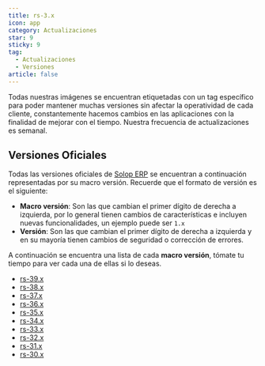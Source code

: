 ```yaml
---
title: rs-3.x
icon: app
category: Actualizaciones
star: 9
sticky: 9
tag:
  - Actualizaciones
  - Versiones
article: false
---
```


Todas nuestras imágenes se encuentran etiquetadas con un tag específico para poder mantener muchas versiones sin afectar la operatividad de cada cliente, constantemente hacemos cambios en las aplicaciones con la finalidad de mejorar con el tiempo. Nuestra frecuencia de actualizaciones es semanal.

## Versiones Oficiales

Todas las versiones oficiales de [Solop ERP](https://solopsoftware.com/) se encuentran a continuación representadas por su macro versión. Recuerde que el formato de versión es el siguiente:

- **Macro versión**: Son las que cambian el primer dígito de derecha a izquierda, por lo general tienen cambios de características e incluyen nuevas funcionalidades, un ejemplo puede ser `1.x`
- **Versión**: Son las que cambian el primer dígito de derecha a izquierda y en su mayoría tienen cambios de seguridad o corrección de errores.

A continuación se encuentra una lista de cada **macro versión**, tómate tu tiempo para ver cada una de ellas si lo deseas.

- [rs-39.x](rs-39.x/)
- [rs-38.x](rs-38.x/)
- [rs-37.x](rs-37.x/)
- [rs-36.x](rs-36.x/)
- [rs-35.x](rs-35.x/)
- [rs-34.x](rs-34.x/)
- [rs-33.x](rs-33.x/)
- [rs-32.x](rs-32.x/)
- [rs-31.x](rs-31.x/)
- [rs-30.x](rs-30.x/)
